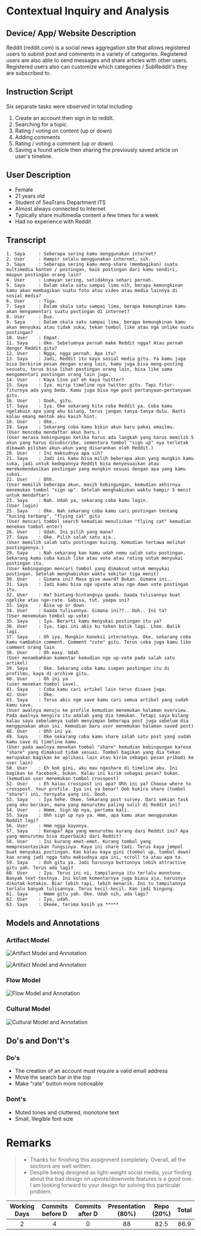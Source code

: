 # Contextual Inquiry and Analysis
## Device/ App/ Website Description
Reddit (reddit.com) is a social news aggregation site that allows registered users to submit post and comments in a variety of categories. Registered users are also able to send messages and share articles with other users. Registered users also can customize which categories / SubReddit's they are subscribed to.

## Instruction Script
Six separate tasks were observed in total including: 

1. Create an account then sign in to reddit.
2. Searching for a topic.
3. Rating / voting on content (up or down)
4. Adding comments
5. Rating / voting a comment (up or down)
6. Saving a found article then sharing the previously saved article on user's timeline.

## User Description
- Female
- 21 years old
- Student of SeaTrans Department ITS
- Almost always connected to Internet
- Typically share multimedia content a few times for a week
- Had no experience with Reddit

## Transcript
```text
1. Saya     : Seberapa sering kamu menggunakan internet?
2. User     : Hampir selalu menggunakan internet, sih.
3. Saya     : Seberapa sering kamu meng-share (membagikan) suatu multimedia konten / postingan, baik postingan dari kamu sendiri, maupun postingan orang lain?
4. User     : Lumayan sering, setidaknya sehari pernah.
5. Saya     : Dalam skala satu sampai lima nih, berapa kemungkinan kamu akan membagikan suatu foto atau video atau media lainnya di sosial media?
6. User     : Tiga.
7. Saya     : Dalam skala satu sampai lima, berapa kemungkinan kamu akan mengomentari suatu postingan di internet?
8. User     : Dua.
9. Saya     : Dalam skala satu sampai lima, berapa kemungkinan kamu akan menyukai atau tidak suka, tekan tombol like atau nge unlike suatu postingan?
10. User    : Empat.
11. Saya    : Oke. Sebelumnya pernah make Reddit ngga? Atau pernah denger Reddit gitu?
12. User    : Ngga, ngga pernah. Apa itu?
13. Saya    : Jadi, Reddit itu kaya sosial media gitu. Ya kamu juga bisa berkirim pesan dengan orang lain, kamu juga bisa meng-posting sesuatu, terus bisa lihat postingan orang lain, bisa like sama mengomentari postingan orang lain juga.
14. User    : Kaya Line ya? eh kaya twitter?
15. Saya    : Iya. mirip timeline nya twitter gitu. Tapi fitur-fiturnya ada yang beda. Kamu juga bisa nge post pertanyaan-pertanyaan gitu.
16. User    : Oooh, gitu.
17. Saya    : Iya. Oke sekarang kita coba Reddit ya. Coba kamu ngelakuin apa yang aku bilang, terus jangan tanya-tanya dulu. Nanti kalau emang mentok aku kasih hint.
18. User    : Oke..
19. Saya    : Sekarang coba kamu bikin akun baru pakai emailmu.
(User mencoba mendaftar akun baru.)
(User merasa kebingungan ketika harus ada langkah yang harus memilih 5 akun yang harus disubscribe, sementara tombol "sign up" nya terletak dibawah pilihan akun-akun yang disarankan oleh Reddit.)
20. User    : Ini maksudnya apa sih?
21. Saya    : Jadi ini kamu bisa milih beberapa akun yang mungkin kamu suka, jadi untuk kedepannya Reddit bisa menyesuaikan atau merekomendasikan postingan yang mungkin sesuai dengan apa yang kamu sukai.
22. User    : Ohh.
(User memilih beberapa akun, masih kebingungan, kemudian akhirnya menemukan tombol "sign up". Setelah menghabiskan waktu hampir 5 menit untuk mendaftar)
23. Saya    : Nah. Udah ya, sekarang coba kamu login.
(User login)
25. Saya    : Oke. Nah sekarang coba kamu cari postingan tentang "kucing terbang", "flying cat" gitu
(User mencari tombol search kemudian menuliskan "flying cat" kemudian menekan tombol enter) 
26. User    : Udah. Ini pilih yang mana?
27. Saya    : Oke. Pilih salah satu aja..
(User memilih salah satu postingan kucing. Kemudian tertawa melihat postingannya.)
29. Saya    : Nah sekarang kan kamu udah nemu salah satu postingan. Sekarang kamu coba kasih like atau vote atau rating untuk menyukai postingan itu.
(User kebingungan mencari tombol yang dimaksud untuk menyukai postingan. Setelah menghabiskan waktu sekitar tiga menit)
30. User    : Gimana ini? Masa give award? Bukan. Gimana ini..
31. Saya    : Jadi kamu bisa nge upvote atau nge down vote postingan itu.
32. User    : Ha? bintang-bintangnya gaada. Gaada tulisannya buat ngelike atau nge-rate. Gabisa, tut. yaapa ini?
33. Saya    : Bisa up or down.
34. User    : Gaada tulisannya. Gimana ini??.. Ooh.. Ini ta?
(User menemukan tombol up-vote)
35. Saya    : Iya. Berarti kamu menyukai postingan itu ya?
36. User    : Iya, tapi ini abis ku teken balik lagi. Lhoo. Balik lagi.
37. Saya    : Oh iya. Mungkin koneksi internetnya. Oke, sekarang coba kamu nambahin comment. Comment "cute" gitu. Terus coba juga kamu like comment orang lain
38. User    : Oh easy. Udah
(User menambahkan komentar kemudian nge up-vote pada salah satu artikel)
39. Saya    : Oke. Sekarang coba kamu simpen postingan itu di profilmu, kaya di-archive gitu.  
40. User    : Oh ini ya
(user menekan tombol save).
41. Saya    : Coba kamu cari artikel lain terus disave juga.
42. User    : Oke.
43. Saya    : Terus abis nge save kamu cari semua artikel yang sudah kamu save.
(User awalnya menuju ke profile kemudian menemukan halaman overview. Pada awalnya mengira itu adalah yang dia temukan. Tetapi saya bilang kalau saya sebelumnya sudah menyimpan beberapa post juga sebelum dia menggunakan akun ini. Kemudian baru user menemukan halaman saved post)
48. User    : Ohh ini ya.
49. Saya    : Oke sekarang coba kamu share salah satu post yang sudah kamu save di timeline kamu.
(User pada awalnya menekan tombol "share" kemudian kebingungan karena "share" yang dimaksud tidak sesuai. Tombol bagikan yang dia tekan merupakan bagikan ke aplikasi lain atau kirim sebagai pesan pribadi ke user lain)
50. User    : Eh kok gini, aku mau ngeshare di timeline aku. Ini bagikan ke facebook, bukan. Kalau ini kirim sebagai pesan? bukan.
(kemudian user menemukan tombol crosspost)
52. User    : Eh kalau crosspost ini apa? Ohh ini ya? Choose where to crosspost. Your profile. Iya ini ya benar! Ooh kukira share (tombol "share") ini, ternyata yang ini. Oooh.
53. Saya    : Iya hehe. Okee. Sekarang post survey. Dari sekian task yang aku berikan, mana yang menurutmu paling sulit di Reddit ini?
54. User    : Hmmm, Sign Up nya, pertama kali.
55. Saya    : Ohh sign up nya ya. Hmm, apa kamu akan menggunakan Reddit lagi?
56. User    : Hmm ngga kayanya.
57. Saya    : Kenapa? Apa yang menurutmu kurang dari Reddit ini? Apa yang menurutmu bisa diperbaiki dari Reddit?
58. User    : Ini kurang emot-emot. Kurang tombol yang mempresentasikan fungsinya. Kaya ini share tadi. Terus kaya jempol buat menyukai postingan. Kan kalau kaya gini (tombol up, tombol down) kan orang jadi ngga tahu maksudnya apa ini, scroll ta atau apa ta.
59. Saya    : Ooh gitu ya. Jadi harusnya buttonnya lebih attractive gitu yah. Terus ada lagi?
60. User    : Iya. Terus ini ni, tampilannya itu terlalu monotone. Banyak text-textnya. Ini kolom komentarnya juga biasa aja, harusnya dikotak-kotakin. Biar lebih rapi, lebih menarik. Ini tu tampilannya terlalu banyak tulisannya. Terus kecil-kecil. Kan jadi bingung. 
61. Saya    : Hmmm gitu yah. Oke. Udah nih, ada lagi?
62. User    : Iya, udah.
63. Saya    : Okeee, terima kasih ya *****

```

## Models and Annotations
### Artifact Model
![Artifact Model and Annotation](img/artifact1.png)


![Artifact Model and Annotation](img/artifact2.png)

### Flow Model
![Flow Model and Annotation](img/flow1.png)

### Cultural Model
![Cultural Model and Annotation](img/cultural1.png)

## Do's and Don't's
### Do's
- The creation of an account must require a valid email address
- Move the search bar in the top
- Make "rate" button more noticeable

### Dont's
- Muted tones and cluttered, monotone text
- Small, illegible font size


# Remarks
> * Thanks for finishing this assignment completely. Overall, all the sections are well written.
> * Despite being designed as light-weight social media, your finding about the bad design on upvote/downvote features is a good one. I am looking forward to your design for solving this particular problem.

| Working Days | Commits before D | Commits after D | Presentation (80%) | Repo (20%) | Total |
|:------------:|:----------------:|:---------------:|:------------------:|:----------:|:-----:|
| 2            | 4                | 0               | 88                 | 82.5       | 86.9  |
